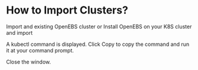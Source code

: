 # How to Import Clusters?



Import and existing OpenEBS cluster or Install OpenEBS on your K8S cluster and import

A kubectl command is displayed. Click Copy to copy the command and run it at your command prompt.

Close the window.



